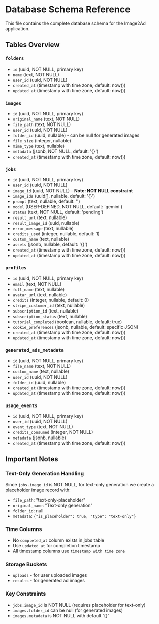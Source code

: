 # Database Schema Reference

This file contains the complete database schema for the Image2Ad application.

## Tables Overview

### `folders`

- `id` (uuid, NOT NULL, primary key)
- `name` (text, NOT NULL)
- `user_id` (uuid, NOT NULL)
- `created_at` (timestamp with time zone, default: now())
- `updated_at` (timestamp with time zone, default: now())

### `images`

- `id` (uuid, NOT NULL, primary key)
- `original_name` (text, NOT NULL)
- `file_path` (text, NOT NULL)
- `user_id` (uuid, NOT NULL)
- `folder_id` (uuid, nullable) - can be null for generated images
- `file_size` (integer, nullable)
- `mime_type` (text, nullable)
- `metadata` (jsonb, NOT NULL, default: '{}')
- `created_at` (timestamp with time zone, default: now())

### `jobs`

- `id` (uuid, NOT NULL, primary key)
- `user_id` (uuid, NOT NULL)
- `image_id` (uuid, NOT NULL) - **Note: NOT NULL constraint**
- `image_ids` (uuid[], nullable, default: '{}')
- `prompt` (text, nullable, default: '')
- `model` (USER-DEFINED, NOT NULL, default: 'gemini')
- `status` (text, NOT NULL, default: 'pending')
- `result_url` (text, nullable)
- `result_image_id` (uuid, nullable)
- `error_message` (text, nullable)
- `credits_used` (integer, nullable, default: 1)
- `custom_name` (text, nullable)
- `assets` (jsonb, nullable, default: '{}')
- `created_at` (timestamp with time zone, default: now())
- `updated_at` (timestamp with time zone, default: now())

### `profiles`

- `id` (uuid, NOT NULL, primary key)
- `email` (text, NOT NULL)
- `full_name` (text, nullable)
- `avatar_url` (text, nullable)
- `credits` (integer, nullable, default: 0)
- `stripe_customer_id` (text, nullable)
- `subscription_id` (text, nullable)
- `subscription_status` (text, nullable)
- `tutorial_completed` (boolean, nullable, default: true)
- `cookie_preferences` (jsonb, nullable, default: specific JSON)
- `created_at` (timestamp with time zone, default: now())
- `updated_at` (timestamp with time zone, default: now())

### `generated_ads_metadata`

- `id` (uuid, NOT NULL, primary key)
- `file_name` (text, NOT NULL)
- `custom_name` (text, nullable)
- `user_id` (uuid, NOT NULL)
- `folder_id` (uuid, nullable)
- `created_at` (timestamp with time zone, default: now())
- `updated_at` (timestamp with time zone, default: now())

### `usage_events`

- `id` (uuid, NOT NULL, primary key)
- `user_id` (uuid, NOT NULL)
- `event_type` (text, NOT NULL)
- `credits_consumed` (integer, NOT NULL)
- `metadata` (jsonb, nullable)
- `created_at` (timestamp with time zone, default: now())

## Important Notes

### Text-Only Generation Handling

Since `jobs.image_id` is NOT NULL, for text-only generation we create a placeholder image record with:

- `file_path`: "text-only-placeholder"
- `original_name`: "Text-only generation"
- `folder_id`: null
- `metadata`: `{"is_placeholder": true, "type": "text-only"}`

### Time Columns

- No `completed_at` column exists in jobs table
- Use `updated_at` for completion timestamp
- All timestamp columns use `timestamp with time zone`

### Storage Buckets

- `uploads` - for user uploaded images
- `results` - for generated ad images

### Key Constraints

- `jobs.image_id` is NOT NULL (requires placeholder for text-only)
- `images.folder_id` can be null (for generated images)
- `images.metadata` is NOT NULL with default '{}'
